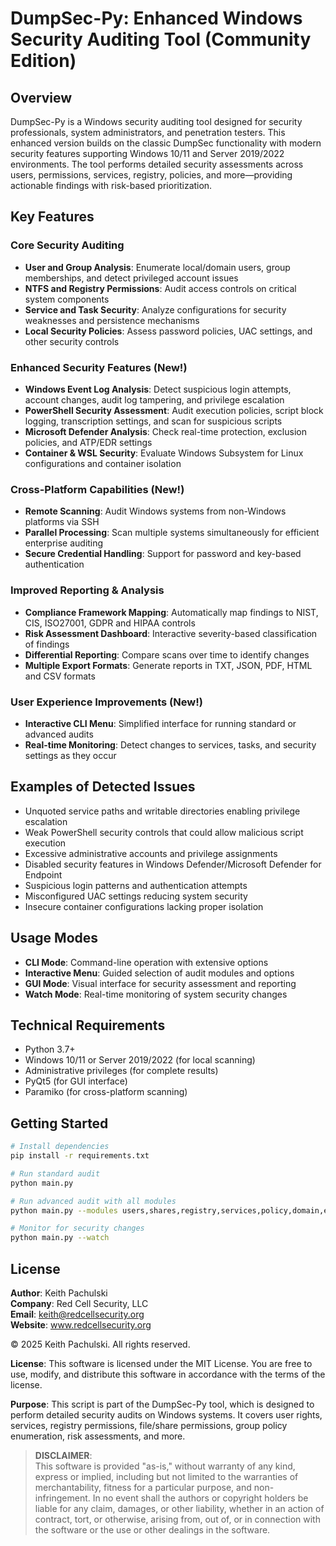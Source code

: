 # DumpSec-Py: Enhanced Windows Security Auditing Tool (Community Edition)

## Overview
DumpSec-Py is a Windows security auditing tool designed for security professionals, system administrators, and penetration testers. This enhanced version builds on the classic DumpSec functionality with modern security features supporting Windows 10/11 and Server 2019/2022 environments. The tool performs detailed security assessments across users, permissions, services, registry, policies, and more—providing actionable findings with risk-based prioritization.

## Key Features

### Core Security Auditing
- **User and Group Analysis**: Enumerate local/domain users, group memberships, and detect privileged account issues
- **NTFS and Registry Permissions**: Audit access controls on critical system components
- **Service and Task Security**: Analyze configurations for security weaknesses and persistence mechanisms
- **Local Security Policies**: Assess password policies, UAC settings, and other security controls

### Enhanced Security Features (New!)
- **Windows Event Log Analysis**: Detect suspicious login attempts, account changes, audit log tampering, and privilege escalation
- **PowerShell Security Assessment**: Audit execution policies, script block logging, transcription settings, and scan for suspicious scripts
- **Microsoft Defender Analysis**: Check real-time protection, exclusion policies, and ATP/EDR settings
- **Container & WSL Security**: Evaluate Windows Subsystem for Linux configurations and container isolation

### Cross-Platform Capabilities (New!)
- **Remote Scanning**: Audit Windows systems from non-Windows platforms via SSH
- **Parallel Processing**: Scan multiple systems simultaneously for efficient enterprise auditing
- **Secure Credential Handling**: Support for password and key-based authentication

### Improved Reporting & Analysis
- **Compliance Framework Mapping**: Automatically map findings to NIST, CIS, ISO27001, GDPR and HIPAA controls
- **Risk Assessment Dashboard**: Interactive severity-based classification of findings
- **Differential Reporting**: Compare scans over time to identify changes
- **Multiple Export Formats**: Generate reports in TXT, JSON, PDF, HTML and CSV formats

### User Experience Improvements (New!)
- **Interactive CLI Menu**: Simplified interface for running standard or advanced audits
- **Real-time Monitoring**: Detect changes to services, tasks, and security settings as they occur

## Examples of Detected Issues
- Unquoted service paths and writable directories enabling privilege escalation
- Weak PowerShell security controls that could allow malicious script execution
- Excessive administrative accounts and privilege assignments
- Disabled security features in Windows Defender/Microsoft Defender for Endpoint
- Suspicious login patterns and authentication attempts
- Misconfigured UAC settings reducing system security
- Insecure container configurations lacking proper isolation

## Usage Modes
- **CLI Mode**: Command-line operation with extensive options
- **Interactive Menu**: Guided selection of audit modules and options
- **GUI Mode**: Visual interface for security assessment and reporting
- **Watch Mode**: Real-time monitoring of system security changes

## Technical Requirements
- Python 3.7+
- Windows 10/11 or Server 2019/2022 (for local scanning)
- Administrative privileges (for complete results)
- PyQt5 (for GUI interface)
- Paramiko (for cross-platform scanning)

## Getting Started
```bash
# Install dependencies
pip install -r requirements.txt

# Run standard audit
python main.py

# Run advanced audit with all modules
python main.py --modules users,shares,registry,services,policy,domain,events,powershell,defender,containers

# Monitor for security changes
python main.py --watch

```
## License

**Author**: Keith Pachulski  
**Company**: Red Cell Security, LLC  
**Email**: keith@redcellsecurity.org  
**Website**: www.redcellsecurity.org  

© 2025 Keith Pachulski. All rights reserved.

**License**: This software is licensed under the MIT License. You are free to use, modify, and distribute this software in accordance with the terms of the license.

**Purpose**: This script is part of the DumpSec-Py tool, which is designed to perform detailed security audits on Windows systems. It covers user rights, services, registry permissions, file/share permissions, group policy enumeration, risk assessments, and more.

> **DISCLAIMER**:  
> This software is provided "as-is," without warranty of any kind, express or implied, including but not limited to the warranties of merchantability, fitness for a particular purpose, and non-infringement. In no event shall the authors or copyright holders
> be liable for any claim, damages, or other liability, whether in an action of contract, tort, or otherwise, arising from, out of, or in connection with the software or the use or other dealings in the software.
